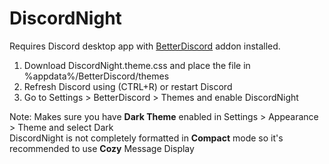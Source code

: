 # DiscordNight

Requires Discord desktop app with [BetterDiscord](https://betterdiscord.net/home/) addon installed.

1. Download DiscordNight.theme.css and place the file in %appdata%/BetterDiscord/themes
2. Refresh Discord using (CTRL+R) or restart Discord
3. Go to Settings > BetterDiscord > Themes and enable DiscordNight

Note: Makes sure you have **Dark Theme** enabled in Settings > Appearance > Theme and select Dark  
      DiscordNight is not completely formatted in **Compact** mode so it's recommended to use **Cozy** Message Display
